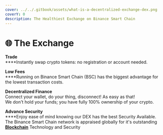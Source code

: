 ```yaml
---
cover: ../../.gitbook/assets/what-is-a-decentralized-exchange-dex.png
coverY: 0
description: The Healthiest Exchange on Binance Smart Chain
---
```


# 🌐 The Exchange

**Trade**\
****Instantly swap crypto tokens: no registration or account needed.

**Low Fees**\
****Running on Binance Smart Chain (BSC) has the biggest advantage for the lowest transaction costs.

**Decentralized Finance**\
Connect your wallet, do your thing, disconnect! As easy as that!\
We don't hold your funds; you have fully 100% ownership of your crypto.

**Advance Security**\
****Enjoy ease of mind knowing our DEX has the best Security Available.\
The Binance Smart Chain network is appraised globally for it's outstanding [**Blockchain**](../../knowledge-center/vocabulary.md) Technology and Security
